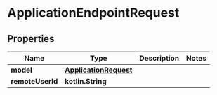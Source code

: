 
# ApplicationEndpointRequest

## Properties
Name | Type | Description | Notes
------------ | ------------- | ------------- | -------------
**model** | [**ApplicationRequest**](ApplicationRequest.md) |  | 
**remoteUserId** | **kotlin.String** |  | 



